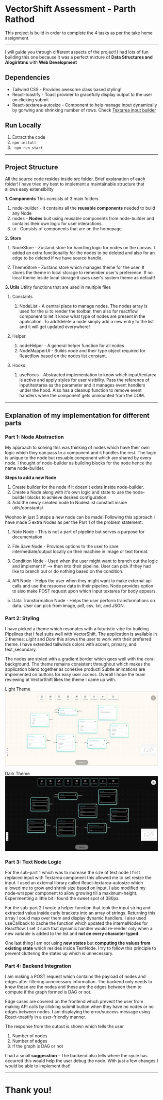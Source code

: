 # VectorShift Assessment - Parth Rathod
This project is build in order to complete the 4 tasks as per the take home assignment.

---

I will guide you through different aspects of the project! I had lots of fun building this one because it was a perfect mixture of **Data Structures and Alogirhtms** with **Web Development**

## Dependencies
- Tailwind CSS - Provides awesome class based styling!
- React-toastify - Toast provider to gracefully display output to the user on clicking submit
- React-textarea-autosize - Component to help manage input dynamically by gorwing and shrinking number of rows. Check [Textarea input builder](https://github.com/Parth0921/vectorshift-OA-frontend/blob/main/src/components/node-builder/nodeInputTextArea.js)


## Run Locally
1. Extract the code
2. `npm install`
3. ` npm run start`

---

## Project Structure
All the source code resides inside src folder. Brief explanation of each folder! I have tried my best to implement a maintainable structure that allows easy extensibility

**1. Components**
This consists of 3 main folders
1. node-builder - It contains all the **reusable components** needed to build any Node
2. nodes - **Nodes** buit using reusable components from node-builder and contains their own logic for user interactions.
3. ui - Consists of components that are on the homepage.

**2. Store**
1. NodeStore - Zustand store for handling logic for nodes on the canvas. I added an extra functionality for the nodes to be deleted and also for an edge to be deleted if we have source handle.

2. ThemeStore - Zustand store which manages theme for the user. It stores the theme in local storage to remember user's preference. If no local theme inside local storage it uses user's system theme as default!

**3. Utils**
Utility functions that are used in multiple files

1. Constants
    1. NodeList - A central place to manage nodes. The nodes array is used for the ui to render the toolbar, then also for reactflow component to let it know what type of nodes are present in the application. To add/delete a node simply add a new entry to the list and it will get updated everywhere!

2. Helper
    1. nodeHelper - A general helper function for all nodes
    2. NodeMapperUI - Builds node and their type object required for Reactflow based on the nodes list constant.

3. Hooks
    1. useFocus - Abstracted implementation to know which input/textarea is active and apply styles for user visibility. Pass the reference of input/textarea as the parameter and it manages event handlers under the hood. Also has a cleanup function to remove event handlers when the component gets unmounted from the DOM.

---

## Explanation of my implementation for different parts

### Part 1: Node Abstraction
My approach to solving this was thinking of nodes which have their own logic which they can pass to a component and it handles the rest. The logic is unique to the node but resuable component which are shared by every node. I thought of node-builder as building blocks for the node hence the name node-builder.

**Steps to add a new Node**
1. Create builder for the node if it doesn't exists inside node-builder.
2. Create a Node along with it's own logic and state to use the node-builder blocks to achieve desired configuration.
3. Add the newly created node to NodesList constant inside utils/constants/

Woohoo in just 3 steps a new node can be made!
Following this approach I have made 5 extra Nodes as per the Part 1 of the problem statement.
1. Note Node - This is not a part of pipeline but serves a purpose for documentation.

2. File Save Node  - Provides options to the user to save intermediate/output locally on their machine in image or text format.

3. Condition Node - Used when the user might want to branch out the logic and implement if --> then into their pipeline. User can pick if they had like to branch out or do nothing based on the condition.

4. API Node - Helps the user when they might want to make external api calls and use the response data in their pipeline. Node provides option to also make POST request upon which input textarea for body appears.

5. Data Transformation Node - Helps the user perform transformations on data. User can pick from image, pdf, csv, txt, and JSON.

### Part 2: Styling
I have picked a theme which resonates with a futuristic vibe for building Pipelines that I feel suits well with VectorShift. The application is available in 2 themes: *Light* and *Dark* this allows the user to work with their preferred theme. I have extended tailwinds colors with accent, primary, and text_secondary.

The nodes are styled with a gradient border which goes well with the coral background. The theme remains consistent throughout which makes the application blend together as cohesive product! Subtle animations are implemented on buttons for easy user access. Overall I hope the team reviewing at VectorShift likes the theme I came up with.

Light Theme
![Light](./screenshots/light.png)

Dark Theme
![Dark](./screenshots/dark.png)


### Part 3: Text Node Logic

For the sub-part 1 which was to increase the size of text node I first replaced input with Textarea component this allowed me to set resize the input. I used an external library called React-textarea-autosize which allowed me to grow and shrink size based on input. I also modified my node-wrapper component to allow growing till a maximum-height. Experimenting a little bit I found the sweet spot of 380px.

For the sub-part 2 I wrote a helper function that took the input string and extracted value inside curly brackets into an array of strings. Returning this array I could map over them and display dynamic handlers. I also used useCallback to cache the function which updated the internalNodes for Reactflow. I set it such that dynamic handler would re-render only when a new variable is added to the list and **not on every character typed**. 

One last thing I am not using **new states** but **computing the values from existing state** which resides inside TextNode. I try to follow this principle to prevent cluttering the states up which is unnecessary.

### Part 4: Backend Integration

I am making a POST request which contains the payload of nodes and edges after filtering unnecessary information. The backend only needs to know these are the nodes and these are the edges between them to compute if the graph formed is DAG or not. 

Edge cases are covered on the frontend which prevent the user from making API calls by clicking submit button when they have no nodes or no edges between nodes. I am displaying the error/success message using React-toastify in a user-friendly manner. 

The response from the output is shown which tells the user 
1. Number of nodes
2. Number of edges
3. If the graph is DAG or not

I had a small **suggesstion** - The backend also tells where the cycle has occurred this would help the user debug the node. With just a few changes I would be able to implement that!

---
# Thank you!